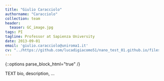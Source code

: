 ```yaml
---
title: "Giulio Caracciolo"
authorname: "Caracciolo"
collection: team
header:
  teaser: GC_image.jpg
tags: PI
tagline: Professor at Sapienza University
date: 2013-09-01
email: 'giulio.caracciolo@uniroma1.it'
cv: "../https://github.com/lucadigiacomo51/nano_test_01.github.io/files/CV_EN_Caracciolo.pdf"
---
```

{::options parse_block_html="true" /}

<p align= "justify">

TEXT bio, description, ...
